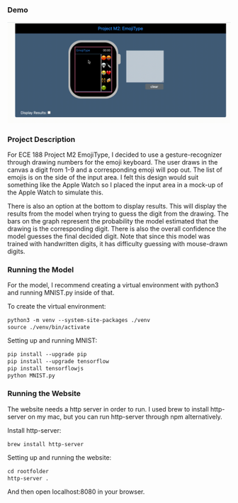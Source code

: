 ### Demo 
![emojitype](https://github.com/starruby15/m2_emojitype/blob/main/images/demo.gif)

### Project Description 

For ECE 188 Project M2 EmojiType, I decided to use a gesture-recognizer through drawing numbers for the emoji keyboard.  The user draws in the canvas a digit from 1-9 
and a corresponding emoji will pop out. The list of emojis is on the side of the input area.  I felt this design would suit something like the Apple Watch so I
placed the input area in a mock-up of the Apple Watch to simulate this. 

There is also an option at the bottom to display results.  This will display the results from the model when trying to guess the digit from the drawing. The bars
on the graph represent the probability the model estimated that the drawing is the corresponding digit.  There is also the overall confidence the model guesses the
final decided digit.  Note that since this model was trained with handwritten digits, it has difficulty guessing with mouse-drawn digits. 

### Running the Model 

For the model, I recommend creating a virtual environment with python3 and running MNIST.py inside of that. 

To create the virtual environment: 
```
python3 -m venv --system-site-packages ./venv
source ./venv/bin/activate
```
Setting up and running MNIST:  
```
pip install --upgrade pip
pip install --upgrade tensorflow
pip install tensorflowjs
python MNIST.py
```

### Running the Website 

The website needs a http server in order to run.  I used brew to install http-server on my mac, but you can run http-server through npm alternatively. 

Install http-server: 
```
brew install http-server
```
Setting up and running the website:  
```
cd rootfolder 
http-server . 
```
And then open localhost:8080 in your browser. 

